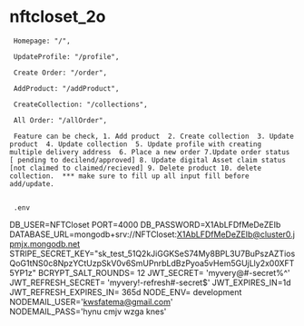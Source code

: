 # nftcloset_2o

     Homepage: "/",

     UpdateProfile: "/profile",

     Create Order: "/order",

     AddProduct: "/addProduct",

     CreateCollection: "/collections",

     All Order: "/allOrder",

     Feature can be check, 1. Add product  2. Create collection  3. Update product  4. Update collection  5. Update profile with creating multiple delivery address  6. Place a new order 7.Update order status [ pending to decilend/approved] 8. Update digital Asset claim status [not claimed to claimed/recieved] 9. Delete product 10. delete collection.  *** make sure to fill up all input fill before add/update.


     .env

DB_USER=NFTCloset
PORT=4000
DB_PASSWORD=X1AbLFDfMeDeZEIb
DATABASE_URL=mongodb+srv://NFTCloset:X1AbLFDfMeDeZEIb@cluster0.jpmjx.mongodb.net
STRIPE_SECRET_KEY="sk_test_51Q2kJiGGKSeS74My8BPL3U7BuPszAZTiosQoG1tNS0c8NpzYCtUzpSkV0v6SmUPnrbLdBzPyoa5vHem5GUjLly2x00XFT5YP1z"
BCRYPT_SALT_ROUNDS= 12
JWT_SECRET= 'myvery@#-secret%^'
JWT_REFRESH_SECRET= 'myvery!-refresh#-secret$'
JWT_EXPIRES_IN=1d
JWT_REFRESH_EXPIRES_IN= 365d
NODE_ENV= development
NODEMAIL_USER='kwsfatema@gmail.com'  
NODEMAIL_PASS='hynu cmjv wzga knes'
